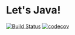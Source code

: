# Let's Java!

[![Build Status](https://travis-ci.org/ddubson/lets-java.svg?branch=master)](https://travis-ci.org/ddubson/lets-java)
[![codecov](https://codecov.io/gh/ddubson/lets-java/branch/master/graph/badge.svg)](https://codecov.io/gh/ddubson/lets-java)
